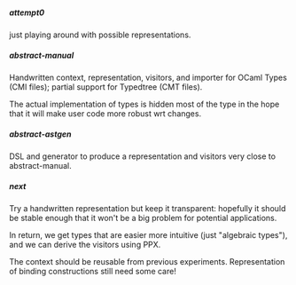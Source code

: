 ##### attempt0

just playing around with possible representations.

##### abstract-manual

Handwritten context, representation, visitors, and importer for
OCaml Types (CMI files); partial support for Typedtree (CMT files).

The actual implementation of types is hidden most of the type in the hope that
it will make user code more robust wrt changes.

##### abstract-astgen

DSL and generator to produce a representation and visitors very close to
abstract-manual.

##### next

Try a handwritten representation but keep it transparent: hopefully it should
be stable enough that it won't be a big problem for potential applications.

In return, we get types that are easier more intuitive (just "algebraic types"),
and we can derive the visitors using PPX.

The context should be reusable from previous experiments. Representation of
binding constructions still need some care!
